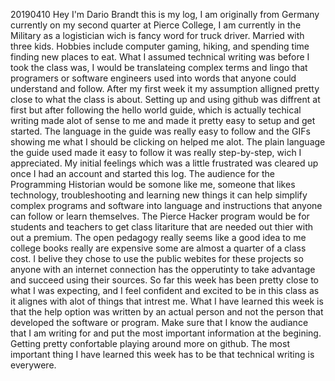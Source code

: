 20190410
Hey I'm Dario Brandt this is my log, I am originally from Germany currently on my second quarter at Pierce College, I am currently in the Military as a logistician wich is fancy word for truck driver. Married with three kids. Hobbies include computer gaming, hiking, and spending time finding new places to eat.
What I assumed technical writing was before I took the class was, I would be translateing complex terms and lingo that programers or software engineers used into words that anyone could understand and follow. After my first week it my assumption alligned pretty close to what the class is about.
Setting up and using github was diffrent at first but after following the hello world guide, which is actually techical writing made alot of sense to me and made it pretty easy to setup and get started. The language in the guide was really easy to follow and the GIFs showing me what I should be clicking on helped me alot. The plain language the guide used made it easy to follow it was really step-by-step, wich I appreciated. My initial feelings which was a little frustrated was cleared up once I had an account and started this log.
The audience for the Programming Historian would be somone like me, someone that likes technology, troubleshooting and learning new things it can help simplify complex programs and software into language and instructions that anyone can follow or learn themselves. The Pierce Hacker program would be for students and teachers to get class litariture that are needed out thier with out a premium. The open pedagogy really seems like a good idea to me college books really are expensive some are almost a quarter of a class cost. I belive they chose to use the public webites for these projects so anyone with an internet connection has the opperutinty to take advantage and succeed using their sources.
So far this week has been pretty close to what I was expecting, and I feel confident and excited to be in this class as it alignes with alot of things that intrest me. What I have learned this week is that the help option was written by an actual person and not the person that developed the software or program. Make sure that I know the audiance that I am writing for and put the most important information at the begining. Getting pretty confortable playing around more on github. The most important thing I have learned this week has to be that technical writing is everywere. 
